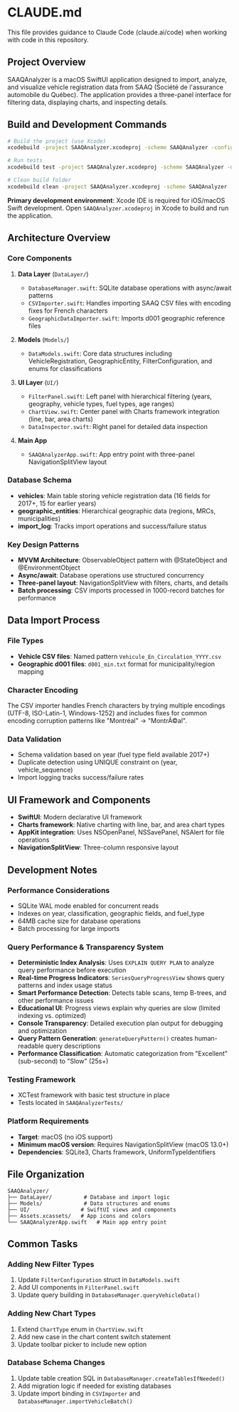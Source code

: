 # CLAUDE.md

This file provides guidance to Claude Code (claude.ai/code) when working with code in this repository.

## Project Overview

SAAQAnalyzer is a macOS SwiftUI application designed to import, analyze, and visualize vehicle registration data from SAAQ (Société de l'assurance automobile du Québec). The application provides a three-panel interface for filtering data, displaying charts, and inspecting details.

## Build and Development Commands

```bash
# Build the project (use Xcode)
xcodebuild -project SAAQAnalyzer.xcodeproj -scheme SAAQAnalyzer -configuration Debug build

# Run tests
xcodebuild test -project SAAQAnalyzer.xcodeproj -scheme SAAQAnalyzer -destination 'platform=macOS'

# Clean build folder
xcodebuild clean -project SAAQAnalyzer.xcodeproj -scheme SAAQAnalyzer
```

**Primary development environment**: Xcode IDE is required for iOS/macOS Swift development. Open `SAAQAnalyzer.xcodeproj` in Xcode to build and run the application.

## Architecture Overview

### Core Components

1. **Data Layer** (`DataLayer/`)
   - `DatabaseManager.swift`: SQLite database operations with async/await patterns
   - `CSVImporter.swift`: Handles importing SAAQ CSV files with encoding fixes for French characters
   - `GeographicDataImporter.swift`: Imports d001 geographic reference files

2. **Models** (`Models/`)
   - `DataModels.swift`: Core data structures including VehicleRegistration, GeographicEntity, FilterConfiguration, and enums for classifications

3. **UI Layer** (`UI/`)
   - `FilterPanel.swift`: Left panel with hierarchical filtering (years, geography, vehicle types, fuel types, age ranges)
   - `ChartView.swift`: Center panel with Charts framework integration (line, bar, area charts)
   - `DataInspector.swift`: Right panel for detailed data inspection

4. **Main App**
   - `SAAQAnalyzerApp.swift`: App entry point with three-panel NavigationSplitView layout

### Database Schema

- **vehicles**: Main table storing vehicle registration data (16 fields for 2017+, 15 for earlier years)
- **geographic_entities**: Hierarchical geographic data (regions, MRCs, municipalities)
- **import_log**: Tracks import operations and success/failure status

### Key Design Patterns

- **MVVM Architecture**: ObservableObject pattern with @StateObject and @EnvironmentObject
- **Async/await**: Database operations use structured concurrency
- **Three-panel layout**: NavigationSplitView with filters, charts, and details
- **Batch processing**: CSV imports processed in 1000-record batches for performance

## Data Import Process

### File Types
- **Vehicle CSV files**: Named pattern `Vehicule_En_Circulation_YYYY.csv`
- **Geographic d001 files**: `d001_min.txt` format for municipality/region mapping

### Character Encoding
The CSV importer handles French characters by trying multiple encodings (UTF-8, ISO-Latin-1, Windows-1252) and includes fixes for common encoding corruption patterns like "Montréal" → "MontrÃ©al".

### Data Validation
- Schema validation based on year (fuel type field available 2017+)
- Duplicate detection using UNIQUE constraint on (year, vehicle_sequence)
- Import logging tracks success/failure rates

## UI Framework and Components

- **SwiftUI**: Modern declarative UI framework
- **Charts framework**: Native charting with line, bar, and area chart types
- **AppKit integration**: Uses NSOpenPanel, NSSavePanel, NSAlert for file operations
- **NavigationSplitView**: Three-column responsive layout

## Development Notes

### Performance Considerations
- SQLite WAL mode enabled for concurrent reads
- Indexes on year, classification, geographic fields, and fuel_type
- 64MB cache size for database operations
- Batch processing for large imports

### Query Performance & Transparency System
- **Deterministic Index Analysis**: Uses `EXPLAIN QUERY PLAN` to analyze query performance before execution
- **Real-time Progress Indicators**: `SeriesQueryProgressView` shows query patterns and index usage status
- **Smart Performance Detection**: Detects table scans, temp B-trees, and other performance issues
- **Educational UI**: Progress views explain why queries are slow (limited indexing vs. optimized)
- **Console Transparency**: Detailed execution plan output for debugging and optimization
- **Query Pattern Generation**: `generateQueryPattern()` creates human-readable query descriptions
- **Performance Classification**: Automatic categorization from "Excellent" (sub-second) to "Slow" (25s+)

### Testing Framework
- XCTest framework with basic test structure in place
- Tests located in `SAAQAnalyzerTests/`

### Platform Requirements
- **Target**: macOS (no iOS support)
- **Minimum macOS version**: Requires NavigationSplitView (macOS 13.0+)
- **Dependencies**: SQLite3, Charts framework, UniformTypeIdentifiers

## File Organization

```
SAAQAnalyzer/
├── DataLayer/          # Database and import logic
├── Models/             # Data structures and enums
├── UI/                # SwiftUI views and components
├── Assets.xcassets/   # App icons and colors
└── SAAQAnalyzerApp.swift   # Main app entry point
```

## Common Tasks

### Adding New Filter Types
1. Update `FilterConfiguration` struct in `DataModels.swift`
2. Add UI components in `FilterPanel.swift`
3. Update query building in `DatabaseManager.queryVehicleData()`

### Adding New Chart Types
1. Extend `ChartType` enum in `ChartView.swift`
2. Add new case in the chart content switch statement
3. Update toolbar picker to include new option

### Database Schema Changes
1. Update table creation SQL in `DatabaseManager.createTablesIfNeeded()`
2. Add migration logic if needed for existing databases
3. Update import binding in `CSVImporter` and `DatabaseManager.importVehicleBatch()`